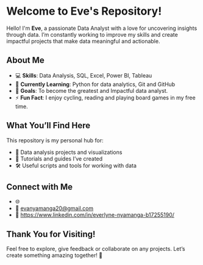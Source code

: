 # Welcome to Eve's Repository!
Hello! I'm **Eve**, a passionate Data Analyst with a love for uncovering insights through data. I’m constantly working to improve my skills and create impactful projects that make data meaningful and actionable.

## About Me
- 💻 **Skills**: Data Analysis, SQL, Excel, Power BI, Tableau
- 🌱 **Currently Learning**: Python for data analytics, Git and GitHub
- 🎯 **Goals**: To become the greatest and Impactful data analyst.
- ⚡ **Fun Fact**: I enjoy cycling, reading and playing board games in my free time.

## What You’ll Find Here
This repository is my personal hub for:
- 📂 Data analysis projects and visualizations
- 📘 Tutorials and guides I’ve created
- 🛠️ Useful scripts and tools for working with data

## Connect with Me
- 🌐 
- 📧 evanyamanga20@gmail.com
- 💼 https://www.linkedin.com/in/everlyne-nyamanga-b17255190/

## Thank You for Visiting!
Feel free to explore, give feedback or collaborate on any projects. Let’s create something amazing together! 🚀

